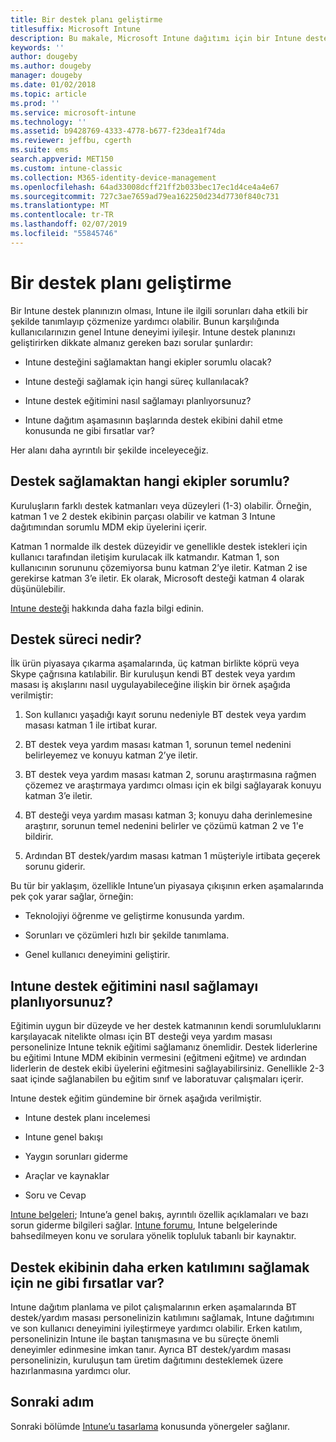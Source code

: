 ```yaml
---
title: Bir destek planı geliştirme
titlesuffix: Microsoft Intune
description: Bu makale, Microsoft Intune dağıtımı için bir Intune destek planı geliştirmenize yardımcı olur.
keywords: ''
author: dougeby
ms.author: dougeby
manager: dougeby
ms.date: 01/02/2018
ms.topic: article
ms.prod: ''
ms.service: microsoft-intune
ms.technology: ''
ms.assetid: b9428769-4333-4778-b677-f23dea1f74da
ms.reviewer: jeffbu, cgerth
ms.suite: ems
search.appverid: MET150
ms.custom: intune-classic
ms.collection: M365-identity-device-management
ms.openlocfilehash: 64ad33008dcff21ff2b033bec17ec1d4ce4a4e67
ms.sourcegitcommit: 727c3ae7659ad79ea162250d234d7730f840c731
ms.translationtype: MT
ms.contentlocale: tr-TR
ms.lasthandoff: 02/07/2019
ms.locfileid: "55845746"
---
```

# <a name="develop-a-support-plan"></a>Bir destek planı geliştirme

Bir Intune destek planınızın olması, Intune ile ilgili sorunları daha etkili bir şekilde tanımlayıp çözmenize yardımcı olabilir. Bunun karşılığında kullanıcılarınızın genel Intune deneyimi iyileşir. Intune destek planınızı geliştirirken dikkate almanız gereken bazı sorular şunlardır:

-   Intune desteğini sağlamaktan hangi ekipler sorumlu olacak?

-   Intune desteği sağlamak için hangi süreç kullanılacak?

-   Intune destek eğitimini nasıl sağlamayı planlıyorsunuz?

-   Intune dağıtım aşamasının başlarında destek ekibini dahil etme konusunda ne gibi fırsatlar var?

Her alanı daha ayrıntılı bir şekilde inceleyeceğiz.

## <a name="which-teams-are-responsible-for-providing-support"></a>Destek sağlamaktan hangi ekipler sorumlu?

Kuruluşların farklı destek katmanları veya düzeyleri (1-3) olabilir. Örneğin, katman 1 ve 2 destek ekibinin parçası olabilir ve katman 3 Intune dağıtımından sorumlu MDM ekip üyelerini içerir.

Katman 1 normalde ilk destek düzeyidir ve genellikle destek istekleri için kullanıcı tarafından iletişim kurulacak ilk katmandır. Katman 1, son kullanıcının sorununu çözemiyorsa bunu katman 2’ye iletir. Katman 2 ise gerekirse katman 3’e iletir. Ek olarak, Microsoft desteği katman 4 olarak düşünülebilir.

[Intune desteği](/intune/get-support) hakkında daha fazla bilgi edinin.

## <a name="what-is-the-support-process"></a>Destek süreci nedir?

İlk ürün piyasaya çıkarma aşamalarında, üç katman birlikte köprü veya Skype çağrısına katılabilir. Bir kuruluşun kendi BT destek veya yardım masası iş akışlarını nasıl uygulayabileceğine ilişkin bir örnek aşağıda verilmiştir:

1.  Son kullanıcı yaşadığı kayıt sorunu nedeniyle BT destek veya yardım masası katman 1 ile irtibat kurar.

2.  BT destek veya yardım masası katman 1, sorunun temel nedenini belirleyemez ve konuyu katman 2’ye iletir.

3.  BT destek veya yardım masası katman 2, sorunu araştırmasına rağmen çözemez ve araştırmaya yardımcı olması için ek bilgi sağlayarak konuyu katman 3’e iletir.

4.  BT desteği veya yardım masası katman 3; konuyu daha derinlemesine araştırır, sorunun temel nedenini belirler ve çözümü katman 2 ve 1'e bildirir.

5.  Ardından BT destek/yardım masası katman 1 müşteriyle irtibata geçerek sorunu giderir.

Bu tür bir yaklaşım, özellikle Intune’un piyasaya çıkışının erken aşamalarında pek çok yarar sağlar, örneğin:

-   Teknolojiyi öğrenme ve geliştirme konusunda yardım.

-   Sorunları ve çözümleri hızlı bir şekilde tanımlama.

-   Genel kullanıcı deneyimini geliştirir.

## <a name="how-you-plan-to-provide-intune-support-training"></a>Intune destek eğitimini nasıl sağlamayı planlıyorsunuz?

Eğitimin uygun bir düzeyde ve her destek katmanının kendi sorumluluklarını karşılayacak nitelikte olması için BT desteği veya yardım masası personelinize Intune teknik eğitimi sağlamanız önemlidir. Destek liderlerine bu eğitimi Intune MDM ekibinin vermesini (eğitmeni eğitme) ve ardından liderlerin de destek ekibi üyelerini eğitmesini sağlayabilirsiniz. Genellikle 2-3 saat içinde sağlanabilen bu eğitim sınıf ve laboratuvar çalışmaları içerir.

Intune destek eğitim gündemine bir örnek aşağıda verilmiştir.

-   Intune destek planı incelemesi

-   Intune genel bakışı

-   Yaygın sorunları giderme

-   Araçlar ve kaynaklar

-   Soru ve Cevap

[Intune belgeleri](https://docs.microsoft.com/intune/); Intune’a genel bakış, ayrıntılı özellik açıklamaları ve bazı sorun giderme bilgileri sağlar. [Intune forumu](https://social.technet.microsoft.com/Forums/home), Intune belgelerinde bahsedilmeyen konu ve sorulara yönelik topluluk tabanlı bir kaynaktır.

## <a name="what-opportunities-are-there-to-involve-the-support-team-earlier"></a>Destek ekibinin daha erken katılımını sağlamak için ne gibi fırsatlar var?

Intune dağıtım planlama ve pilot çalışmalarının erken aşamalarında BT destek/yardım masası personelinizin katılımını sağlamak, Intune dağıtımını ve son kullanıcı deneyimini iyileştirmeye yardımcı olabilir. Erken katılım, personelinizin Intune ile baştan tanışmasına ve bu süreçte önemli deneyimler edinmesine imkan tanır. Ayrıca BT destek/yardım masası personelinizin, kuruluşun tam üretim dağıtımını desteklemek üzere hazırlanmasına yardımcı olur.

## <a name="next-step"></a>Sonraki adım

Sonraki bölümde [Intune’u tasarlama](planning-guide-design.md) konusunda yönergeler sağlanır.
